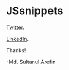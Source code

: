 # JSsnippets



[Twitter](https://twitter.com/mdsultanul).

[LinkedIn](https://linkedin.com/in/mdarefin28/).

Thanks!

-Md. Sultanul Arefin

